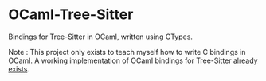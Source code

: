 # OCaml-Tree-Sitter

Bindings for Tree-Sitter in OCaml, written using CTypes.

Note : This project only exists to teach myself how to write C bindings in OCaml. A working implementation of OCaml bindings for Tree-Sitter [already exists](https://github.com/onivim/reason-tree-sitter).